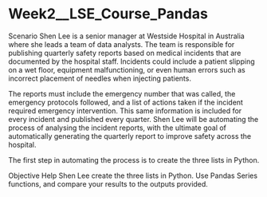 # Week2__LSE_Course_Pandas


Scenario 
Shen Lee is a senior manager at Westside Hospital in Australia where she leads a team of data analysts. The team is responsible for publishing quarterly safety reports based on medical incidents that are documented by the hospital staff. Incidents could include a patient slipping on a wet floor, equipment malfunctioning, or even human errors such as incorrect placement of needles when injecting patients.

The reports must include the emergency number that was called, the emergency protocols followed, and a list of actions taken if the incident required emergency intervention. This same information is included for every incident and published every quarter. Shen Lee will be automating the process of analysing the incident reports, with the ultimate goal of automatically generating the quarterly report to improve safety across the hospital.

The first step in automating the process is to create the three lists in Python. 

Objective
Help Shen Lee create the three lists in Python. Use Pandas Series functions, and compare your results to the outputs provided. 
